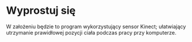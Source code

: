 # Wyprostuj się
W założeniu będzie to program wykorzystujący sensor Kinect; ułatwiający utrzymanie prawidłowej pozycji ciała podczas pracy przy komputerze.
